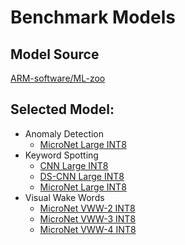 # Benchmark Models
## Model Source
[ARM-software/ML-zoo](https://github.com/ARM-software/ML-zoo)

## Selected Model:
- Anomaly Detection
  - [MicroNet Large INT8](https://github.com/ARM-software/ML-zoo/raw/master/models/anomaly_detection/micronet_large/tflite_int8/ad_large_int8.tflite?download=)
- Keyword Spotting
  - [CNN Large INT8](https://github.com/ARM-software/ML-zoo/raw/master/models/keyword_spotting/cnn_large/model_package_tf/model_archive/TFLite/tflite_int8/cnn_l_quantized.tflite?download=)
  - [DS-CNN Large INT8](https://github.com/ARM-software/ML-zoo/raw/master/models/keyword_spotting/ds_cnn_large/model_package_tf/model_archive/TFLite/tflite_int8/ds_cnn_l_quantized.tflite?download=)
  - [MicroNet Large INT8](https://github.com/ARM-software/ML-zoo/raw/master/models/keyword_spotting/micronet_large/tflite_int8/kws_micronet_l.tflite?download=)
- Visual Wake Words
  - [MicroNet VWW-2 INT8](https://github.com/ARM-software/ML-zoo/raw/master/models/visual_wake_words/micronet_vww2/tflite_int8/vww2_50_50_INT8.tflite?download=)
  - [MicroNet VWW-3 INT8](https://github.com/ARM-software/ML-zoo/raw/master/models/visual_wake_words/micronet_vww3/tflite_int8/vww3_128_128_INT8.tflite?download=)
  - [MicroNet VWW-4 INT8](https://github.com/ARM-software/ML-zoo/raw/master/models/visual_wake_words/micronet_vww4/tflite_int8/vww4_128_128_INT8.tflite?download=)